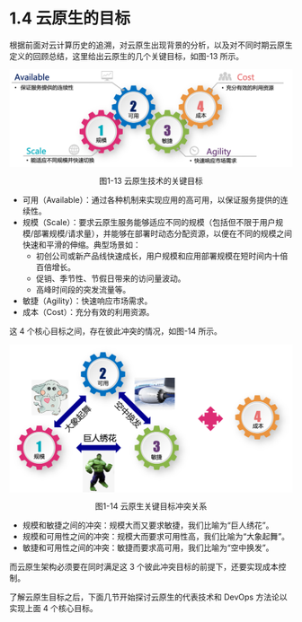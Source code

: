 # 1.4 云原生的目标

根据前面对云计算历史的追溯，对云原生出现背景的分析，以及对不同时期云原生定义的回顾总结，这里给出云原生的几个关键目标，如图-13 所示。

<div  align="center">
	<img src="../assets/cloud-native-goals.png" width = "520"  align=center />
	<p>图1-13 云原生技术的关键目标</p>
</div>

- 可用（Available）：通过各种机制来实现应用的高可用，以保证服务提供的连续性。
- 规模（Scale）：要求云原生服务能够适应不同的规模（包括但不限于用户规模/部署规模/请求量），并能够在部署时动态分配资源，以便在不同的规模之间快速和平滑的伸缩。典型场景如：
	- 初创公司或新产品线快速成长，用户规模和应用部署规模在短时间内十倍百倍增长。
	- 促销、季节性、节假日带来的访问量波动。
	- 高峰时间段的突发流量等。
- 敏捷（Agility）：快速响应市场需求。
- 成本（Cost）：充分有效的利用资源。

这 4 个核心目标之间，存在彼此冲突的情况，如图-14 所示。

<div  align="center">
	<img src="../assets/cloud-native-goals-2.png" width = "520"  align=center />
	<p>图1-14 云原生关键目标冲突关系</p>
</div>

- 规模和敏捷之间的冲突：规模大而又要求敏捷，我们比喻为“巨人绣花”。
- 规模和可用性之间的冲突：规模大而要求可用性高，我们比喻为“大象起舞”。
- 敏捷和可用性之间的冲突：敏捷而要求高可用，我们比喻为“空中换发”。

而云原生架构必须要在同时满足这 3 个彼此冲突目标的前提下，还要实现成本控制。

了解云原生目标之后，下面几节开始探讨云原生的代表技术和 DevOps 方法论以实现上面 4 个核心目标。